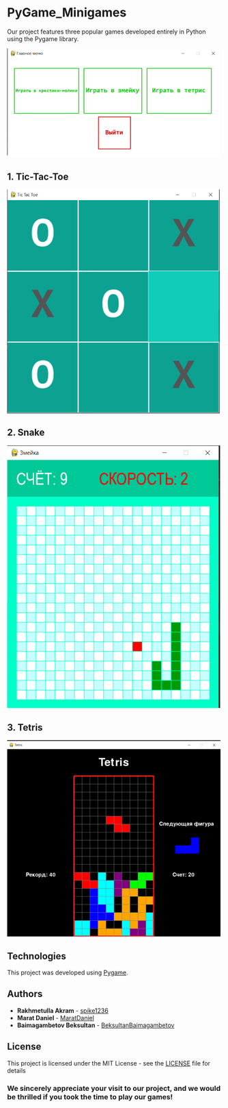 # PyGame_Minigames
Our project features three popular games developed entirely in Python using the Pygame library.

<img src="images/main_menu.png" alt="Alt text" width="500"/>

## 1. Tic-Tac-Toe

<img src="images/tic_tac_toe_im.png" alt="Alt text" width="500"/>

## 2. Snake

<img src="images/snake_im.png" alt="Alt text" width="500"/>

## 3. Tetris

<img src="images/tetris_im.png" alt="Alt text" width="500"/>

## Technologies

This project was developed using [Pygame](https://www.pygame.org/).

## Authors

* **Rakhmetulla Akram** - [spike1236](https://github.com/spike1236)
* **Marat Daniel** - [MaratDaniel](https://github.com/maratdaniel)
* **Baimagambetov Beksultan** - [BeksultanBaimagambetov](https://github.com/beksultanbaimagambetov)


## License

This project is licensed under the MIT License - see the [LICENSE](LICENSE) file for details


### We sincerely appreciate your visit to our project, and we would be thrilled if you took the time to play our games!
